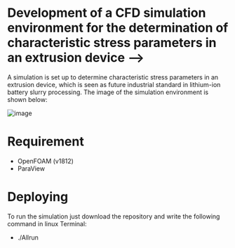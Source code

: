 # Development of a CFD simulation environment for the determination of characteristic stress parameters in an extrusion device -->

A simulation is set up to determine characteristic stress parameters in an
extrusion device, which is seen as future industrial standard in lithium-ion battery slurry
processing. The image of the simulation environment is shown below:


![image](https://user-images.githubusercontent.com/55762593/180151043-5e5896bf-5195-4375-a9e1-2e96520fa812.png)

# Requirement
- OpenFOAM (v1812)
- ParaView

# Deploying

To run the simulation just download the repository and write the following command in linux Terminal:
- ./Allrun
